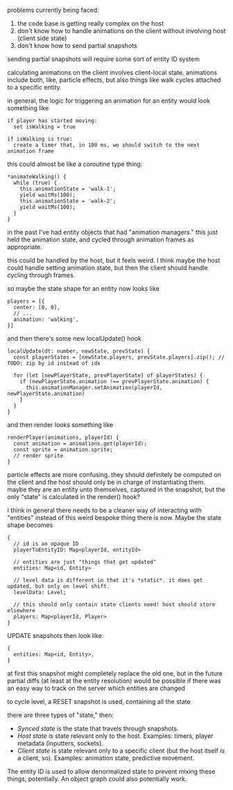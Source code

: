 problems currently being faced:

1. the code base is getting really complex on the host
2. don't know how to handle animations on the client without involving host (client side state)
3. don't know how to send partial snapshots 

sending partial snapshots will require some sort of entity ID system


calculating animations on the client involves client-local state. animations include both, like, particle effects, but also things like walk cycles attached to a specific entity.

in general, the logic for triggering an animation for an entity would look something like

```
if player has started moving:
  set isWalking = true

if isWalking is true:
  create a timer that, in 100 ms, we should switch to the next animation frame
```

this could almost be like a coroutine type thing:

```
*animateWalking() {
  while (true) {
    this.animationState = 'walk-1';
    yield waitMs(100);
    this.animationState = 'walk-2';
    yield waitMs(100);
  }
}
```

in the past I've had entity objects that had "animation managers." this just held the animation state, and cycled through animation frames as appropriate.

this could be handled by the host, but it feels weird. I think maybe the host could handle setting animation state, but then the client should handle cycling through frames.

so maybe the state shape for an entity now looks like

```
players = [{
  center: [0, 0],
  // ...
  animation: 'walking',
}]
```

and then there's some new localUpdate() hook

```
localUpdate(dt: number, newState, prevState) {
  const playerStates = [newState.players, prevState.players].zip(); // TODO: zip by id instead of idx

  for (let [newPlayerState, prevPlayerState] of playerStates) {
    if (newPlayerState.animation !== prevPlayerState.animation) {
      this.animationManager.setAnimation(playerId, newPlayerState.animation)
    }
  }
}
```

and then render looks something like

```
renderPlayer(animations, playerId) {
  const animation = animations.get(playerId);
  const sprite = animation.sprite;
  // render sprite
}
```

particle effects are more confusing. they should definitely be computed on the client and the host should only be in charge of instantiating them. maybe they are an entity unto themselves, captured in the snapshot, but the only "state" is calculated in the render() hook?

I think in general there needs to be a cleaner way of interacting with "entities" instead of this weird bespoke thing there is now. Maybe the state shape becomes


```
{
  // id is an opaque ID
  playerToEntityID: Map<playerId, entityId>

  // entities are just "things that get updated"
  entities: Map<id, Entity>

  // level data is different in that it's *static*. it does get updated, but only on level shift.
  levelData: Level;

  // this should only contain state clients need! host should store elsewhere
  players: Map<playerId, Player>
}
```

UPDATE snapshots then look like:

```
{
  entities: Map<id, Entity>,
}
```

at first this snapshot might completely replace the old one, but in the future partial diffs (at least at the entity resolution) would be possible if there was an easy way to track on the server which entities are changed

to cycle level, a RESET snapshot is used, containing all the state

there are three types of "state," then:

* *Synced state* is the state that travels through snapshots.
* *Host state* is state relevant only to the host. Examples: timers, player metadata (inputters, sockets).
* *Client state* is state relevant only to a specific client (but the host itself _is_ a client, so). Examples: animation state, predictive movement.

The entity ID is used to allow denormalized state to prevent mixing these things, potentially. An object graph could also potentially work.